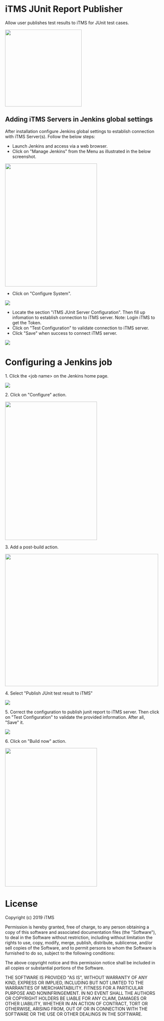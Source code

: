 # iTMS JUnit Report Publisher

Allow user publishes test results to iTMS for JUnit test cases.

<img src="https://github.com/iTMSJenkins/itms-junit-report-publisher-plugin/blob/master/docs/images/infodation-vietnam-logo.jpg" width="250" height="250">

## Adding iTMS Servers in Jenkins global settings

After installation configure Jenkins global settings to establish
connection with iTMS Server(s). Follow the below steps:

-   Launch Jenkins and access via a web browser.
-   Click on "Manage Jenkins" from the Menu as illustrated in the below
    screenshot.
    
<img src="https://github.com/iTMSJenkins/itms-junit-report-publisher-plugin/blob/master/docs/images/manage-Jenkins.png" width="300" height="400">


-   Click on "Configure System".

<img src="https://github.com/iTMSJenkins/itms-junit-report-publisher-plugin/blob/master/docs/images/configure-system.png">


- Locate the section "iTMS JUnit Server Configuration". Then fill up infomation to establish connection to iTMS server. Note: Login iTMS to get the Token.
- Click on "Test Configuration" to validate connection to iTMS server.
- Click "Save" when success to connect iTMS server.

<img src="https://github.com/iTMSJenkins/itms-junit-report-publisher-plugin/blob/master/docs/images/connect-iTMS.png">


# **Configuring a Jenkins job**

1\. Click the \<job name\> on the Jenkins home page.

<img src="https://github.com/iTMSJenkins/itms-junit-report-publisher-plugin/blob/master/docs/images/select-project.png">


2\. Click on "Configure" action.

<img src="https://github.com/iTMSJenkins/itms-junit-report-publisher-plugin/blob/master/docs/images/configure-project.png" width="300" height="450">


3\. Add a post-build action.

<img src="https://github.com/iTMSJenkins/itms-junit-report-publisher-plugin/blob/master/docs/images/add-post-build.png" width="500" height="430">


4\. Select "Publish JUnit test result to iTMS"

<img src="https://github.com/iTMSJenkins/itms-junit-report-publisher-plugin/blob/master/docs/images/seclect-publish-junit.png">


5\. Correct the configuration to publish junit report to iTMS server. Then click on "Test Configuration" to validate the provided information. After all, "Save" it.

<img src="https://github.com/iTMSJenkins/itms-junit-report-publisher-plugin/blob/master/docs/images/configure-post-build.png">


6\. Click on "Build now" action.

<img src="https://github.com/iTMSJenkins/itms-junit-report-publisher-plugin/blob/master/docs/images/build-now.png" width="300" height="450">


# **License**

Copyright (c) 2019 iTMS

Permission is hereby granted, free of charge, to any person obtaining a copy of this software and associated documentation files (the "Software"), to deal in the Software without restriction, including without limitation the rights to use, copy, modify, merge, publish, distribute, sublicense, and/or sell copies of the Software, and to permit persons to whom the Software is furnished to do so, subject to the following conditions:

The above copyright notice and this permission notice shall be included in all copies or substantial portions of the Software.

THE SOFTWARE IS PROVIDED "AS IS", WITHOUT WARRANTY OF ANY KIND, EXPRESS OR IMPLIED, INCLUDING BUT NOT LIMITED TO THE WARRANTIES OF MERCHANTABILITY, FITNESS FOR A PARTICULAR PURPOSE AND NONINFRINGEMENT. IN NO EVENT SHALL THE AUTHORS OR COPYRIGHT HOLDERS BE LIABLE FOR ANY CLAIM, DAMAGES OR OTHER LIABILITY, WHETHER IN AN ACTION OF CONTRACT, TORT OR OTHERWISE, ARISING FROM, OUT OF OR IN CONNECTION WITH THE SOFTWARE OR THE USE OR OTHER DEALINGS IN THE SOFTWARE.